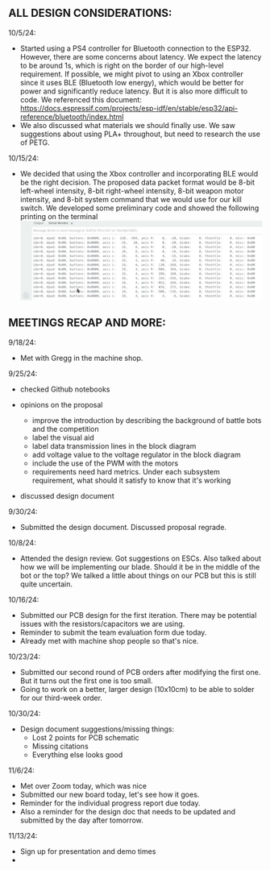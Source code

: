## ALL DESIGN CONSIDERATIONS:

10/5/24:
- Started using a PS4 controller for Bluetooth connection to the ESP32. However, there are some concerns about latency. We expect the latency to be around 1s, which is right on the border of our high-level requirement. If possible, we might pivot to using an Xbox controller since it uses BLE (Bluetooth low energy), which would be better for power and significantly reduce latency. But it is also more difficult to code. We referenced this document: https://docs.espressif.com/projects/esp-idf/en/stable/esp32/api-reference/bluetooth/index.html 
- We also discussed what materials we should finally use. We saw suggestions about using PLA+ throughout, but need to research the use of PETG.

10/15/24:
- We decided that using the Xbox controller and incorporating BLE would be the right decision. The proposed data packet format would be 8-bit left-wheel intensity, 8-bit right-wheel intensity, 8-bit weapon motor intensity, and 8-bit system command that we would use for our kill switch. We developed some preliminary code and showed the following printing on the terminal
![Alt text for the image](IMG_3448.jpg.png)


## MEETINGS RECAP AND MORE:
9/18/24:
- Met with Gregg in the machine shop. 

9/25/24:
- checked Github notebooks

- opinions on the proposal
  - improve the introduction by describing the background of battle bots and the competition
  - label the visual aid
  - label data transmission lines in the block diagram
  - add voltage value to the voltage regulator in the block diagram
  - include the use of the PWM with the motors
  - requirements need hard metrics. Under each subsystem requirement, what should it satisfy to know that it's working

- discussed design document

9/30/24:
- Submitted the design document. Discussed proposal regrade.

10/8/24:
- Attended the design review. Got suggestions on ESCs. Also talked about how we will be implementing our blade. Should it be
  in the middle of the bot or the top? We talked a little about things on our PCB but this is still quite uncertain. 

10/16/24:
- Submitted our PCB design for the first iteration. There may be potential issues with the resistors/capacitors we are using.
- Reminder to submit the team evaluation form due today.
- Already met with machine shop people so that's nice.

10/23/24:
- Submitted our second round of PCB orders after modifying the first one. But it turns out the first one is too small.
- Going to work on a better, larger design (10x10cm) to be able to solder for our third-week order.

10/30/24:
- Design document suggestions/missing things:
  - Lost 2 points for PCB schematic
  - Missing citations
  - Everything else looks good
 
11/6/24:
- Met over Zoom today, which was nice
- Submitted our new board today, let's see how it goes.
- Reminder for the individual progress report due today.
- Also a reminder for the design doc that needs to be updated and submitted by the day after tomorrow.

11/13/24:
- Sign up for presentation and demo times
- 













